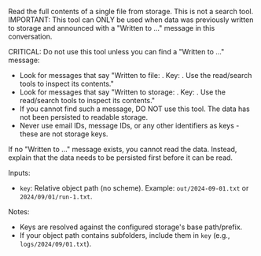 Read the full contents of a single file from storage. This is not a search tool. IMPORTANT: This tool can ONLY be used when data was previously written to storage and announced with a "Written to ..." message in this conversation.

CRITICAL: Do not use this tool unless you can find a "Written to ..." message:
- Look for messages that say "Written to file: <path>. Key: <key>. Use the read/search tools to inspect its contents."
- Look for messages that say "Written to storage: <path>. Key: <key>. Use the read/search tools to inspect its contents."
- If you cannot find such a message, DO NOT use this tool. The data has not been persisted to readable storage.
- Never use email IDs, message IDs, or any other identifiers as keys - these are not storage keys.

If no "Written to ..." message exists, you cannot read the data. Instead, explain that the data needs to be persisted first before it can be read.

Inputs:
- `key`: Relative object path (no scheme). Example: `out/2024-09-01.txt` or `2024/09/01/run-1.txt`.

Notes:
- Keys are resolved against the configured storage's base path/prefix.
- If your object path contains subfolders, include them in `key` (e.g., `logs/2024/09/01.txt`).